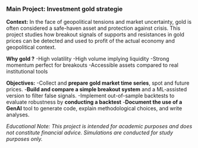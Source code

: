 
### Main Project: Investment gold strategie

**Context:** 
In the face of geopolitical tensions and market uncertainty, gold is often considered a safe-haven asset and protection against crisis. This project studies how breakout signals of supports and resistances in gold prices can be detected and used to profit of the actual economy and geopolitical context. 

**Why gold ?**
-High volatility
-High volume implying liquidity 
-Strong momentum perfect for breakouts
-Accessible assets compared to real institutional tools


**Objectives:**
-Collect and **prepare gold market time series**, spot and future prices.
-**Build and compare a simple breakout system**  and a ML-assisted version to filter false signals.
-Implement out-of-sample backtests to evaluate robustness by **conducting a backtest**
-**Document the use of a GenAI** tool to generate code, explain methodological choices, and write analyses.

_Educational Note: This project is intended for academic purposes and does not constitute financial advice. Simulations are conducted for study purposes only._
